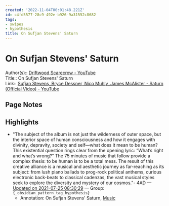 ```yaml
---
created: '2022-11-04T00:01:48.221Z'
id: c4fd5577-28c9-492e-b926-9a31552c8682
tags:
- swipes
- hypothesis
title: On Sufjan Stevens' Saturn
---
```

   
# On Sufjan Stevens' Saturn   
   
Author(s):: [Driftwood Scarecrow - YouTube](https://www.youtube.com/channel/UCs0r03QwFUZNm0V2gKqUFYw)   
Title:: On Sufjan Stevens' Saturn   
Link:: [Sufjan Stevens, Bryce Dessner, Nico Muhly, James McAlister - Saturn (Official Video) - YouTube](https://www.youtube.com/watch?v=49Jwh5CC_J4)   
   
## Page Notes   
## Highlights   
   
- "The subject of the album is not just the wilderness of outer space, but the interior space of human consciousness and how it engages with divinity, depravity, society and self—what does it mean to be human? This existential question rings clear from the opening lyric: “What’s right and what’s wrong?” The 75 minutes of music that follow provide a complex thesis: to be human is to be a total mess. The result of this creative alliance is a musical and aesthetic journey as far-reaching as its subject: from lush piano ballads to prog-rock political anthems, curious electronic back-beats to classical cadenzas, the vast musical styles seek to explore the diversity and mystery of our cosmos."- 4AD — [Updated on 2021-07-25 08:30:29](https://hyp.is/GQY_bu1EEeuBmhtR8GoNoA/www.youtube.com/) — Group: `{_obsidian_pattern_tag_hypothesis}`   
    - Annotation: On Sufjan Stevens' Saturn, [Music](../unsorted/music.md)